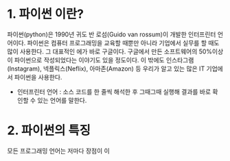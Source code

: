 # 1. 파이썬 이란?
파이썬(python)은 1990년 귀도 반 로섬(Guido van rossum)이 개발한 인터프린터 언어이다. 파이썬은 컴퓨터 프로그래밍을 교육할 때뿐만 아니라 기업에서 실무를 할 때도 많이 사용한다. 그 대표적인 에가 바로 구글이다. 구글에서 만든 소프트웨어의 50%이상이 파이썬으로 작성되었다는 이야기도 있을 정도이다. 이 밖에도 인스타그램(Instagram), 넥플릭스(Neflix), 아마존(Amazon) 등 우리가 알고 있는 많은 IT 기업에서 파이썬을 사용한다.
* 인터프린터 언어 : 소스 코드를 한 줄씩 해석한 후 그때그때 실행해 결과를 바로 확인할 수 있는 언어를 말한다.

# 2. 파이썬의 특징
모든 프로그래밍 언어는 저마다 장점이 이